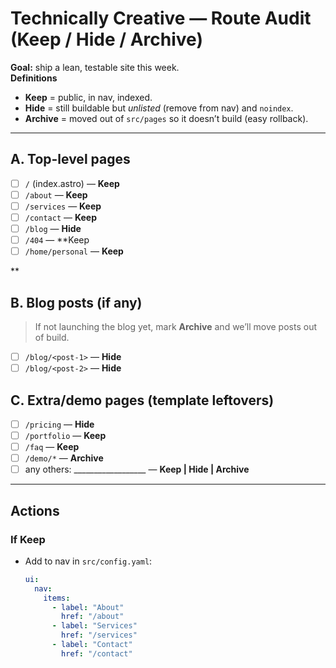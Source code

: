 # Technically Creative — Route Audit (Keep / Hide / Archive)

**Goal:** ship a lean, testable site this week.  
**Definitions**
- **Keep** = public, in nav, indexed.
- **Hide** = still buildable but *unlisted* (remove from nav) and `noindex`.
- **Archive** = moved out of `src/pages` so it doesn’t build (easy rollback).

---

## A. Top-level pages
- [ ] `/` (index.astro) — **Keep**
- [ ] `/about` — **Keep**
- [ ] `/services` — **Keep**
- [ ] `/contact` — **Keep**
- [ ] `/blog` — **Hide**
- [ ] `/404` — **Keep
- [ ] `/home/personal` — **Keep**

**

## B. Blog posts (if any)
> If not launching the blog yet, mark **Archive** and we’ll move posts out of build.

- [ ] `/blog/<post-1>` — **Hide**
- [ ] `/blog/<post-2>` — **Hide**

## C. Extra/demo pages (template leftovers)
- [ ] `/pricing` — **Hide**
- [ ] `/portfolio` — **Keep**
- [ ] `/faq` — **Keep**
- [ ] `/demo/*` — **Archive**
- [ ] any others: __________________ — **Keep | Hide | Archive**

---

## Actions

### If **Keep**
- Add to nav in `src/config.yaml`:
  ```yaml
  ui:
    nav:
      items:
        - label: "About"
          href: "/about"
        - label: "Services"
          href: "/services"
        - label: "Contact"
          href: "/contact"
